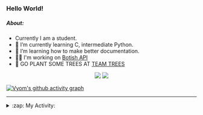 ### Hello World!

##### About:
- Currently I am a student.
- 🌱 I’m currently learning C, intermediate Python.
- 🌱 I’m learning how to make better documentation.
- 👨‍💻 I'm working on [Botish API](https://github.com/Vyvy-vi/api)
- 🌱 GO PLANT SOME TREES AT [TEAM TREES](https://teamtrees.org/)

<p align="center">
  <a href="https://twitter.com/Vyvy_viM"><img target="_blank" src="https://img.shields.io/badge/twitter%20@Vyvy_viM-0D95E8?style=for-the-badge&logo=twitter&logoColor=white"/></a> 
  <a href="https://vyvy-vi.github.io/portfolio"><img target="_blank" src="https://img.shields.io/badge/-I_love_open_source-green?style=for-the-badge&logo=github&logoColor=black"/></a> 
</p>

[![Vyom's github activity graph](https://activity-graph.herokuapp.com/graph?username=Vyvy-vi)](https://github.com/ashutosh00710/github-readme-activity-graph)

---
<details>
  <summary>:zap: My Activity:</summary>
  
<!--START_SECTION:waka-->
![Code Time](http://img.shields.io/badge/Code%20Time-518%20hrs%2029%20mins-blue)

**I'm a Night 🦉** 

```text
🌞 Morning    43 commits     ██░░░░░░░░░░░░░░░░░░░░░░░   8.98% 
🌆 Daytime    119 commits    ██████░░░░░░░░░░░░░░░░░░░   24.84% 
🌃 Evening    141 commits    ███████░░░░░░░░░░░░░░░░░░   29.44% 
🌙 Night      176 commits    █████████░░░░░░░░░░░░░░░░   36.74%

```
📅 **I'm Most Productive on Sunday** 

```text
Monday       47 commits     ██░░░░░░░░░░░░░░░░░░░░░░░   9.81% 
Tuesday      76 commits     ████░░░░░░░░░░░░░░░░░░░░░   15.87% 
Wednesday    65 commits     ███░░░░░░░░░░░░░░░░░░░░░░   13.57% 
Thursday     57 commits     ███░░░░░░░░░░░░░░░░░░░░░░   11.9% 
Friday       44 commits     ██░░░░░░░░░░░░░░░░░░░░░░░   9.19% 
Saturday     56 commits     ███░░░░░░░░░░░░░░░░░░░░░░   11.69% 
Sunday       134 commits    ███████░░░░░░░░░░░░░░░░░░   27.97%

```


📊 **This Week I Spent My Time On** 

```text
🔥 Editors: 
Vim                      8 hrs 4 mins        █████████████████████████   100.0%

🐱‍💻 Projects: 
puzzle-8-Vyvy-vi         1 hr 43 mins        █████░░░░░░░░░░░░░░░░░░░░   21.35% 
puzzle-3-Vyvy-vi         1 hr 24 mins        ████░░░░░░░░░░░░░░░░░░░░░   17.43% 
puzzle-4-Vyvy-vi         1 hr 15 mins        ████░░░░░░░░░░░░░░░░░░░░░   15.59% 
MeetingAttendanceDiscordB1 hr 10 mins        ███░░░░░░░░░░░░░░░░░░░░░░   14.44% 
puzzle-5---prepare-bags-o48 mins             ██░░░░░░░░░░░░░░░░░░░░░░░   10.01%

```


 Last Updated on 10/12/2021
<!--END_SECTION:waka-->
</details>

